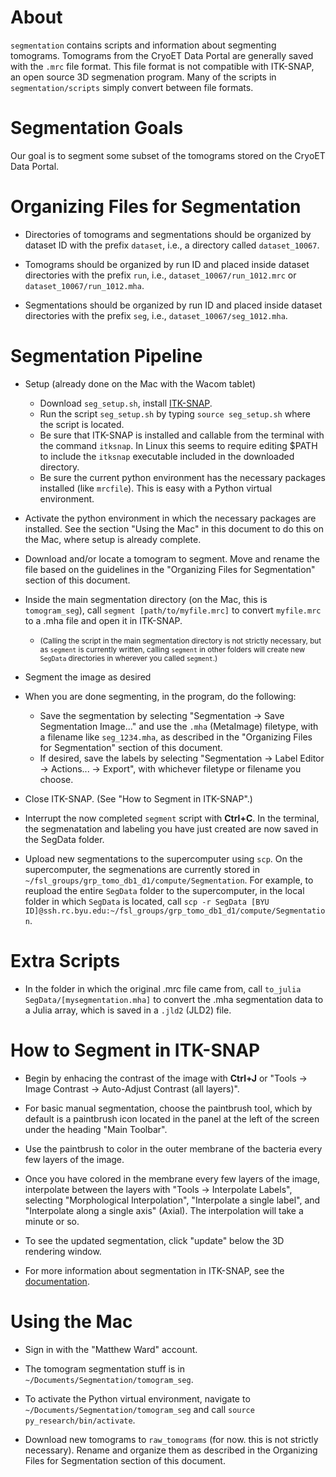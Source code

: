 # About
`segmentation` contains scripts and information about segmenting tomograms. Tomograms from the CryoET Data Portal are generally saved with the `.mrc` file format. This file format is not compatible with ITK-SNAP, an open source 3D segmenation program. Many of the scripts in `segmentation/scripts` simply convert between file formats.

# Segmentation Goals
Our goal is to segment some subset of the tomograms stored on the CryoET Data Portal.

# Organizing Files for Segmentation
 - Directories of tomograms and segmentations should be organized by dataset ID with the prefix `dataset`, i.e., a directory called `dataset_10067`.
  
 - Tomograms should be organized by run ID and placed inside dataset directories with the prefix `run`, i.e., `dataset_10067/run_1012.mrc` or `dataset_10067/run_1012.mha`.
  
 - Segmentations should be organized by run ID and placed inside dataset directories with the prefix `seg`, i.e., `dataset_10067/seg_1012.mha`.

# Segmentation Pipeline
 - Setup (already done on the Mac with the Wacom tablet)
     - Download `seg_setup.sh`, install [ITK-SNAP](http://www.itksnap.org/pmwiki/pmwiki.php?n=Downloads.SNAP3).
     - Run the script `seg_setup.sh` by typing `source seg_setup.sh` where the script is located.
     - Be sure that ITK-SNAP is installed and callable from the terminal with the command `itksnap`. In Linux this seems to require editing $PATH to include the `itksnap` executable included in the downloaded directory.
     - Be sure the current python environment has the necessary packages installed (like `mrcfile`). This is easy with a Python virtual environment.

 - Activate the python environment in which the necessary packages are installed. See the section "Using the Mac" in this document to do this on the Mac, where setup is already complete.

 - Download and/or locate a tomogram to segment. Move and rename the file based on the guidelines in the "Organizing Files for Segmentation" section of this document.

 - Inside the main segmentation directory (on the Mac, this is `tomogram_seg`), call `segment [path/to/myfile.mrc]` to convert `myfile.mrc` to a .mha file and open it in ITK-SNAP. 
   - <small>(Calling the script in the main segmentation directory is not strictly necessary, but as `segment` is currently written, calling `segment` in other folders will create new `SegData` directories in wherever you called `segment`.)</small>

 - Segment the image as desired

 - When you are done segmenting, in the program, do the following:
      - Save the segmentation by selecting "Segmentation → Save Segmentation Image..." and use the `.mha` (MetaImage) filetype, with a filename like `seg_1234.mha`, as described in the "Organizing Files for Segmentation" section of this document.
      - If desired, save the labels by selecting "Segmentation → Label Editor → Actions... → Export", with whichever filetype or filename you choose.

 - Close ITK-SNAP. (See "How to Segment in ITK-SNAP".)

 - Interrupt the now completed `segment` script with **Ctrl+C**. In the terminal, the segmenatation and labeling you have just created are now saved in the SegData folder. 

 - Upload new segmentations to the supercomputer using `scp`. On the supercomputer, the segmenations are currently stored in `~/fsl_groups/grp_tomo_db1_d1/compute/Segmentation`. For example, to reupload the entire `SegData` folder to the supercomputer, in the local folder in which `SegData` is located, call `scp -r SegData [BYU ID]@ssh.rc.byu.edu:~/fsl_groups/grp_tomo_db1_d1/compute/Segmentation`.

# Extra Scripts
 - In the folder in which the original .mrc file came from, call `to_julia SegData/[mysegmentation.mha]` to convert the .mha segmentation data to a Julia array, which is saved in a `.jld2` (JLD2) file. 

# How to Segment in ITK-SNAP
- Begin by enhacing the contrast of the image with **Ctrl+J** or "Tools → Image Contrast → Auto-Adjust Contrast (all layers)".

- For basic manual segmentation, choose the paintbrush tool, which by default is a paintbrush icon located in the panel at the left of the screen under the heading "Main Toolbar".

- Use the paintbrush to color in the outer membrane of the bacteria every few layers of the image.

- Once you have colored in the membrane every few layers of the image, interpolate between the layers with "Tools → Interpolate Labels", selecting "Morphological Interpolation", "Interpolate a single label", and "Interpolate along a single axis" (Axial). The interpolation will take a minute or so. 

- To see the updated segmentation, click "update" below the 3D rendering window.

- For more information about segmentation in ITK-SNAP, see the [documentation](http://www.itksnap.org/pmwiki/pmwiki.php?n=Documentation.SNAP3).

# Using the Mac
 - Sign in with the "Matthew Ward" account.
 
 - The tomogram segmentation stuff is in `~/Documents/Segmentation/tomogram_seg`.

 - To activate the Python virtual environment, navigate to `~/Documents/Segmentation/tomogram_seg` and call `source py_research/bin/activate`.

 - Download new tomograms to `raw_tomograms` (for now. this is not strictly necessary). Rename and organize them as described in the Organizing Files for Segmentation section of this document.
